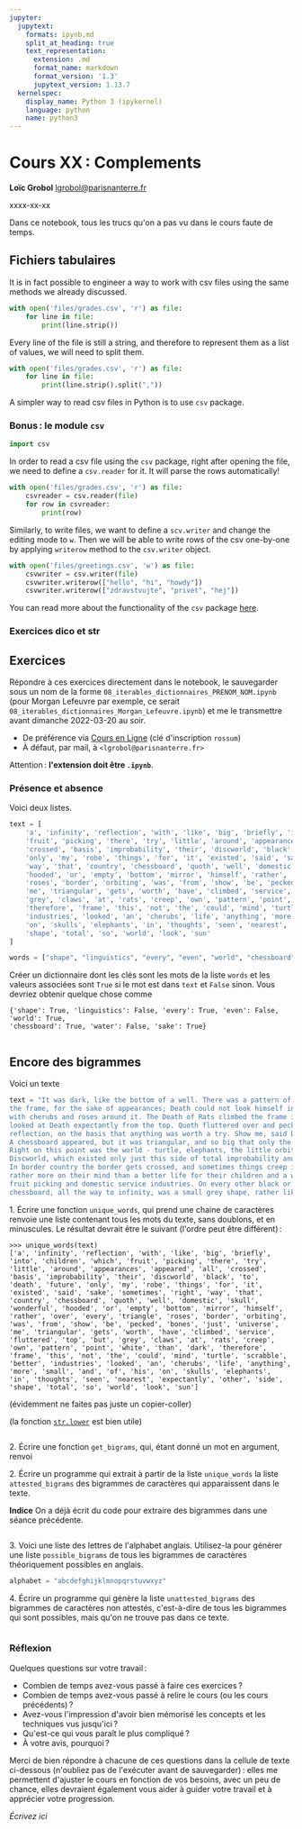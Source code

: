 ```yaml
---
jupyter:
  jupytext:
    formats: ipynb,md
    split_at_heading: true
    text_representation:
      extension: .md
      format_name: markdown
      format_version: '1.3'
      jupytext_version: 1.13.7
  kernelspec:
    display_name: Python 3 (ipykernel)
    language: python
    name: python3
---
```


<!-- LTeX: language=fr -->
<!-- #region slideshow={"slide_type": "slide"} -->
Cours XX : Complements
=================================================

**Loïc Grobol** [<lgrobol@parisnanterre.fr>](mailto:lgrobol@parisnanterre.fr)

xxxx-xx-xx
<!-- #endregion -->

Dans ce notebook, tous les trucs qu'on a pas vu dans le cours faute de temps.


## Fichiers tabulaires

It is in fact possible to engineer a way to work with csv files using the same methods we already discussed.


```python
with open('files/grades.csv', 'r') as file:
    for line in file:
        print(line.strip())
```

Every line of the file is still a string, and therefore to represent them as a list of values, we will need to split them.


```python
with open('files/grades.csv', 'r') as file:
    for line in file:
        print(line.strip().split(","))
```

A simpler way to read csv files in Python is to use `csv` package.

### Bonus : le module `csv`

```python
import csv
```

In order to read a csv file using the `csv` package, right after opening the file, we need to define a `csv.reader` for it. It will parse the rows automatically!


```python
with open('files/grades.csv', 'r') as file:
    csvreader = csv.reader(file)
    for row in csvreader:
        print(row)
```

Similarly, to write files, we want to define a `scv.writer` and change the editing mode to `w`. Then we will be able to write rows of the csv one-by-one by applying `writerow` method to the `csv.writer` object.


```python
with open('files/greetings.csv', 'w') as file:
    csvwriter = csv.writer(file)
    csvwriter.writerow(["hello", "hi", "howdy"])
    csvwriter.writerow(["zdravstvujte", "privet", "hej"])
```

You can read more about the functionality of the `csv` package [here](https://docs.python.org/3/library/csv.html).


### Exercices dico et str

## Exercices

Répondre à ces exercices directement dans le notebook, le sauvegarder sous un nom de la forme
`08_iterables_dictionnaires_PRENOM_NOM.ipynb` (pour Morgan Lefeuvre par exemple, ce serait
`08_iterables_dictionnaires_Morgan_Lefeuvre.ipynb`) et me le transmettre avant dimanche 2022-03-20
au soir.

- De préférence via [Cours en Ligne](https://coursenligne.parisnanterre.fr/course/view.php?id=7694)
  (clé d'inscription `rossum`)
- À défaut, par mail, à `<lgrobol@parisnanterre.fr>`

Attention : **l'extension doit être `.ipynb`**.

### Présence et absence

Voici deux listes.

```python
text = [
    'a', 'infinity', 'reflection', 'with', 'like', 'big', 'briefly', 'into', 'children', 'which', 
    'fruit', 'picking', 'there', 'try', 'little', 'around', 'appearances', 'appeared', 'all', 
    'crossed', 'basis', 'improbability', 'their', 'discworld', 'black', 'to', 'death', 'future', 
    'only', 'my', 'robe', 'things', 'for', 'it', 'existed', 'said', 'sake', 'sometimes', 'right', 
    'way', 'that', 'country', 'chessboard', 'quoth', 'well', 'domestic', 'skull', 'wonderful', 
    'hooded', 'or', 'empty', 'bottom', 'mirror', 'himself', 'rather', 'over', 'every', 'triangle', 
    'roses', 'border', 'orbiting', 'was', 'from', 'show', 'be', 'pecked', 'bones', 'just', 'universe', 
    'me', 'triangular', 'gets', 'worth', 'have', 'climbed', 'service', 'fluttered', 'top', 'but', 
    'grey', 'claws', 'at', 'rats', 'creep', 'own', 'pattern', 'point', 'white', 'than', 'dark', 
    'therefore', 'frame', 'this', 'not', 'the', 'could', 'mind', 'turtle', 'scrabble', 'better', 
    'industries', 'looked', 'an', 'cherubs', 'life', 'anything', 'more', 'small', 'and', 'of', 'his', 
    'on', 'skulls', 'elephants', 'in', 'thoughts', 'seen', 'nearest', 'expectantly', 'other', 'side', 
    'shape', 'total', 'so', 'world', 'look', 'sun'
]

words = ["shape", "linguistics", "every", "even", "world", "chessboard", "water", "sake"]
```

Créer un dictionnaire dont les clés sont les mots de la liste `words` et les valeurs associées sont
`True` si le mot est dans `text` et `False` sinon. Vous devriez obtenir quelque chose comme

```text
{'shape': True, 'linguistics': False, 'every': True, 'even': False, 'world': True, 
'chessboard': True, 'water': False, 'sake': True}
```

```python

```

## Encore des bigrammes

Voici un texte

```python
text = "It was dark, like the bottom of a well. There was a pattern of skulls and bones around \
the frame, for the sake of appearances; Death could not look himself in the skull in a mirror \
with cherubs and roses around it. The Death of Rats climbed the frame in a scrabble of claws and \
looked at Death expectantly from the top. Quoth fluttered over and pecked briefly at his own \
reflection, on the basis that anything was worth a try. Show me, said Death, show me my thoughts. \
A chessboard appeared, but it was triangular, and so big that only the nearest point could be seen. \
Right on this point was the world - turtle, elephants, the little orbiting sun and all. It was the \
Discworld, which existed only just this side of total improbability and, therefore, in border country. \
In border country the border gets crossed, and sometimes things creep into the universe that have \
rather more on their mind than a better life for their children and a wonderful future in the \
fruit picking and domestic service industries. On every other black or white triangle of the \
chessboard, all the way to infinity, was a small grey shape, rather like an empty hooded robe."
```

<!-- #region -->
1\. Écrire une fonction `unique_words`, qui prend une chaine de caractères renvoie une liste contenant tous les mots du texte,
sans doublons, et en minuscules. Le résultat devrait être le suivant (l'ordre peut être différent) :

```console
>>> unique_words(text)
['a', 'infinity', 'reflection', 'with', 'like', 'big', 'briefly', 'into', 'children', 'which', 'fruit', 'picking', 'there', 'try', 'little', 'around', 'appearances', 'appeared', 'all', 'crossed', 'basis', 'improbability', 'their', 'discworld', 'black', 'to', 'death', 'future', 'only', 'my', 'robe', 'things', 'for', 'it', 'existed', 'said', 'sake', 'sometimes', 'right', 'way', 'that', 'country', 'chessboard', 'quoth', 'well', 'domestic', 'skull', 'wonderful', 'hooded', 'or', 'empty', 'bottom', 'mirror', 'himself', 'rather', 'over', 'every', 'triangle', 'roses', 'border', 'orbiting', 'was', 'from', 'show', 'be', 'pecked', 'bones', 'just', 'universe', 'me', 'triangular', 'gets', 'worth', 'have', 'climbed', 'service', 'fluttered', 'top', 'but', 'grey', 'claws', 'at', 'rats', 'creep', 'own', 'pattern', 'point', 'white', 'than', 'dark', 'therefore', 'frame', 'this', 'not', 'the', 'could', 'mind', 'turtle', 'scrabble', 'better', 'industries', 'looked', 'an', 'cherubs', 'life', 'anything', 'more', 'small', 'and', 'of', 'his', 'on', 'skulls', 'elephants', 'in', 'thoughts', 'seen', 'nearest', 'expectantly', 'other', 'side', 'shape', 'total', 'so', 'world', 'look', 'sun']
```

(évidemment ne faites pas juste un copier-coller)

(la fonction [`str.lower`](https://docs.python.org/dev/library/stdtypes.html#str.lower) est bien
utile)

<!-- #endregion -->

```python

```

2\. Écrire une fonction `get_bigrams`, qui, étant donné un mot en argument, renvoi

2\. Écrire un programme qui extrait à partir de la liste `unique_words` la liste `attested_bigrams`
des bigrammes de caractères qui apparaissent dans le texte.

**Indice** On a déjà écrit du code pour extraire des bigrammes dans une séance précédente.

```python

```

3\. Voici une liste des lettres de l'alphabet anglais. Utilisez-la pour générer une liste
`possible_bigrams` de tous les bigrammes de caractères théoriquement possibles en anglais.


```python
alphabet = "abcdefghijklmnopqrstuvwxyz"
```

4\. Écrire un programme qui génère la liste `unattested_bigrams` des bigrammes de caractères
non attestés, c'est-à-dire de tous les bigrammes qui sont possibles, mais qu'on ne trouve pas dans
ce texte.

```python

```

### Réflexion

Quelques questions sur votre travail :

- Combien de temps avez-vous passé à faire ces exercices ?
- Combien de temps avez-vous passé à relire le cours (ou les cours précédents) ?
- Avez-vous l'impression d'avoir bien mémorisé les concepts et les techniques vus jusqu'ici ?
- Qu'est-ce qui vous paraît le plus compliqué ?
- À votre avis, pourquoi ?

Merci de bien répondre à chacune de ces questions dans la cellule de texte ci-dessous (n'oubliez pas
de l'exécuter avant de sauvegarder) : elles me permettent d'ajuster le cours en fonction de vos
besoins, avec un peu de chance, elles devraient également vous aider à guider votre travail et à
apprécier votre progression.


*Écrivez ici*
